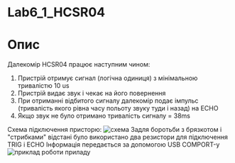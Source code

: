# Lab6_1_HCSR04

# Опис
Далекомір HCSR04 працює наступним чином:
1. Пристрій отримує сигнал (логічна одиниця) з мінімальною тривалістю 10 us
2. Пристрій видає звук і чекає на його повернення
3. При отриманні відбитого сигналу далекомір подає імпульс (тривалість якого рівна часу польоту звуку туди і назад) на ECHO
4. Якщо звук не було отримано тривалість сигналу = 38ms


Схема підключення присторю:
![схема](http://url/to/img.png)
Задля боротьби з брязкотом і "стрибками" відстані було використано два резистори для підключення TRIG і ECHO
Інформація передається за допомогою USB COMPORT-у
![приклад роботи приладу](http://url/to/img.png)